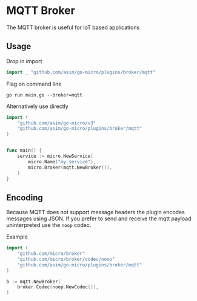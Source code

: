 # MQTT Broker

The MQTT broker is useful for IoT based applications

## Usage

Drop in import

```go
import _ "github.com/asim/go-micro/plugins/broker/mqtt"
```

Flag on command line

```shell
go run main.go --broker=mqtt
```

Alternatively use directly

```go
import (
	"github.com/asim/go-micro/v3"
	"github.com/asim/go-micro/plugins/broker/mqtt"
)


func main() {
	service := micro.NewService(
		micro.Name("my.service"),
		micro.Broker(mqtt.NewBroker()),
	)
}
```

## Encoding

Because MQTT does not support message headers the plugin encodes messages using JSON. 
If you prefer to send and receive the mqtt payload uninterpreted use the `noop` codec.

Example

```go
import (
    "github.com/micro/broker"
    "github.com/micro/broker/codec/noop"
    "github.com/asim/go-micro/plugins/broker/mqtt"
)

b := mqtt.NewBroker(
    broker.Codec(noop.NewCodec()),
)
```

